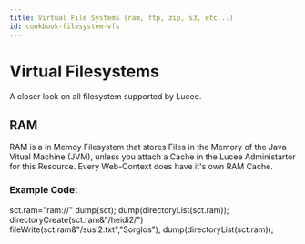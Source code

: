 ```yaml
---
title: Virtual File Systems (ram, ftp, zip, s3, etc...)
id: cookbook-filesystem-vfs
---
```


# Virtual Filesystems #
A closer look on all filesystem supported by Lucee.

## RAM ##
RAM is a in Memoy Filesystem that stores Files in the Memory of the Java Vitual Machine (JVM), unless you attach a Cache in the Lucee Administartor for this Resource.
Every Web-Context does have it's own RAM Cache.

### Example Code: ###
sct.ram="ram://"
dump(sct);
dump(directoryList(sct.ram));
directoryCreate(sct.ram&"/heidi2/")
fileWrite(sct.ram&"/susi2.txt","Sorglos");
dump(directoryList(sct.ram));
